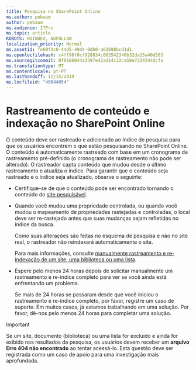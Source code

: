 ```yaml
---
title: Pesquisa no SharePoint Online
ms.author: pebaum
author: pebaum
ms.audience: ITPro
ms.topic: article
ROBOTS: NOINDEX, NOFOLLOW
localization_priority: Normal
ms.assetid: fe00f4c0-44d5-49d4-9db0-a62698bcd1d1
ms.openlocfilehash: c4ff98f0cf928834c803542340b32da15a40d583
ms.sourcegitcommit: 0f0186044a3597e42ad14c32ca58e7224344dcfa
ms.translationtype: MT
ms.contentlocale: pt-PT
ms.lasthandoff: 12/15/2019
ms.locfileid: "40044054"
---
```

# <a name="content-crawling-and-indexing-in-sharepoint-online"></a>Rastreamento de conteúdo e indexação no SharePoint Online

O conteúdo deve ser rastreado e adicionado ao índice de pesquisa para que os usuários encontrem o que estão pesquisando no SharePoint Online. O conteúdo é automaticamente rastreado com base em um cronograma de rastreamento pré-definido (o cronograma de rastreamento não pode ser alterado). O rastreador capta conteúdo que mudou desde o último rastreamento e atualiza o índice. Para garantir que o conteúdo seja rastreado e o índice seja atualizado, observe o seguinte:

- Certifique-se de que o conteúdo pode ser encontrado tornando o conteúdo do [site pesquisável](https://docs.microsoft.com/sharepoint/make-site-content-searchable).

- Quando você mudou uma propriedade controlada, ou quando você mudou o mapeamento de propriedades rastejadas e controladas, o local deve ser re-rastejado antes que suas mudanças sejam refletidas no índice da busca. 

    Como suas alterações são feitas no esquema de pesquisa e não no site real, o rastreador não reindexará automaticamente o site. 

    Para mais informações, consulte [manualmente rastreamento e re-indexação de um site, uma biblioteca ou uma lista](https://docs.microsoft.com/sharepoint/crawl-site-conten).

- Espere pelo menos 24 horas depois de solicitar manualmente um rastreamento e re-índice completo para ver se você ainda está enfrentando um problema. 

    Se mais de 24 horas se passaram desde que você iniciou o rastreamento e re-índice completo, por favor, registre um caso de suporte. Em muitos casos, já estamos trabalhando em uma solução. Por favor, dê-nos pelo menos 24 horas para completar uma solução.

> [!IMPORTANT]
> Se um site, documento (biblioteca) ou uma lista for excluído e ainda for exibido nos resultados da pesquisa, os usuários devem receber um **arquivo Erro 404 não encontrado** ao tentar acessá-lo. Esta questão deve ser registrada como um caso de apoio para uma investigação mais aprofundada. 



